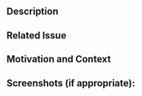 ## Description
<!--- Describe your changes in detail -->

## Related Issue
<!--- If it fixes an open issue, please link to the issue here. -->

## Motivation and Context
<!--- Why is this change required? What problem does it solve? -->

## Screenshots (if appropriate):
